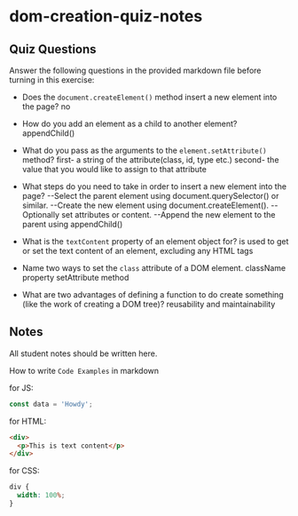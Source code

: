 # dom-creation-quiz-notes

## Quiz Questions

Answer the following questions in the provided markdown file before turning in this exercise:

- Does the `document.createElement()` method insert a new element into the page?
  no

- How do you add an element as a child to another element?
  appendChild()

- What do you pass as the arguments to the `element.setAttribute()` method?
  first- a string of the attribute(class, id, type etc.)
  second- the value that you would like to assign to that attribute

- What steps do you need to take in order to insert a new element into the page?
  --Select the parent element using document.querySelector() or similar.
  --Create the new element using document.createElement().
  --Optionally set attributes or content.
  --Append the new element to the parent using appendChild()

- What is the `textContent` property of an element object for?
  is used to get or set the text content of an element, excluding any HTML tags

- Name two ways to set the `class` attribute of a DOM element.
  className property
  setAttribute method

- What are two advantages of defining a function to do create something (like the work of creating a DOM tree)?
  reusability and maintainability

## Notes

All student notes should be written here.

How to write `Code Examples` in markdown

for JS:

```javascript
const data = 'Howdy';
```

for HTML:

```html
<div>
  <p>This is text content</p>
</div>
```

for CSS:

```css
div {
  width: 100%;
}
```
